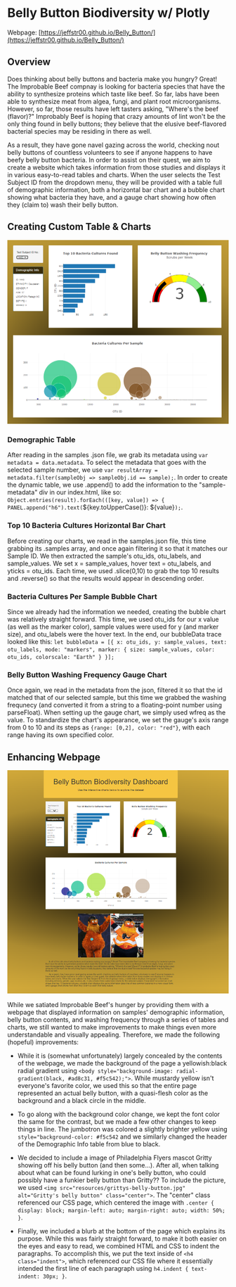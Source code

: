 # Belly Button Biodiversity w/ Plotly

Webpage: [https://jeffstr00.github.io/Belly_Button/](https://jeffstr00.github.io/Belly_Button/)

## Overview

Does thinking about belly buttons and bacteria make you hungry?  Great!  The Improbable Beef compnay is looking for bacteria species that have the ability to synthesize proteins which taste like beef.  So far, labs have been able to synthesize meat from algea, fungi, and plant root microorganisms.  However, so far, those results have left tasters asking, "Where's the beef (flavor)?"  Improbably Beef is hoping that crazy amounts of lint won't be the only thing found in belly buttons; they believe that the elusive beef-flavored bacterial species may be residing in there as well.

As a result, they have gone navel gazing across the world, checking nout belly buttons of countless volunteers to see if anyone happens to have beefy belly button bacteria.  In order to assist on their quest, we aim to create a website which takes information from those studies and displays it in various easy-to-read tables and charts.  When the user selects the Test Subject ID from the dropdown menu, they will be provided with a table full of demographic information, both a horizontal bar chart and a bubble chart showing what bacteria they have, and a gauge chart showing how often they (claim to) wash their belly button.

## Creating Custom Table & Charts

![Sample 1443 Charts](https://github.com/Jeffstr00/Belly_Button/blob/main/resources/charts_1443.png)

### Demographic Table

After reading in the samples .json file, we grab its metadata using `var metadata = data.metadata`.  To select the metadata that goes with the selected sample number, we use `var resultArray = metadata.filter(sampleObj => sampleObj.id == sample);`.  In order to create the dynamic table, we use .append() to add the information to the "sample-metadata" div in our index.html, like so: `Object.entries(result).forEach(([key, value]) => {
      PANEL.append("h6").text(`${key.toUpperCase()}: ${value}`);`.

### Top 10 Bacteria Cultures Horizontal Bar Chart

Before creating our charts, we read in the samples.json file, this time grabbing its .samples array, and once again filtering it so that it matches our Sample ID.  We then extracted the sample's otu_ids, otu_labels, and sample_values.  We set x = sample_values, hover text = otu_labels, and yticks = otu_ids.  Each time, we used .slice(0,10) to grab the top 10 results and .reverse() so that the results would appear in descending order.

### Bacteria Cultures Per Sample Bubble Chart

Since we already had the information we needed, creating the bubble chart was relatively straight forward.  This time, we used otu_ids for our x value (as well as the marker color), sample values were used for y (and marker size), and otu_labels were the hover text.  In the end, our bubbleData trace looked like this: `let bubbleData = [{
      x: otu_ids,
      y: sample_values,
      text: otu_labels,
      mode: "markers",
      marker: {
        size: sample_values,
        color: otu_ids,
        colorscale: "Earth"
      }
    }];`

### Belly Button Washing Frequency Gauge Chart

Once again, we read in the metadata from the json, filtered it so that the id matched that of our selected sample, but this time we grabbed the washing frequnecy (and converted it from a string to a floating-point number using parseFloat).  When setting up the gauge chart, we simply used wfreq as the value.  To standardize the chart's appearance, we set the gauge's axis range from 0 to 10 and its steps as `{range: [0,2], color: "red"}`, with each range having its own specified color.

## Enhancing Webpage

![Belly Button Biodiversity Webpage](https://github.com/Jeffstr00/Belly_Button/blob/main/resources/webpage.png)

While we satiated Improbable Beef's hunger by providing them with a webpage that displayed information on samples' demographic information, belly button contents, and washing frequency through a series of tables and charts, we still wanted to make improvements to make things even more understandable and visually appealing.  Therefore, we made the following (hopeful) improvements:

* While it is (somewhat unfortunately) largely concealed by the contents of the webpage, we made the background of the page a yellowish:black radial gradient using `<body style="background-image: radial-gradient(black, #ad8c31, #f5c542);">`.  While mustardy yellow isn't everyone's favorite color, we used this so that the entire page represented an actual belly button, with a quasi-flesh color as the background and a black circle in the middle.

* To go along with the background color change, we kept the font color the same for the contrast, but we made a few other changes to keep things in line.  The jumbotron was colored a slightly brighter yellow using `style="background-color: #f5c542` and we similarly changed the header of the Demographic Info table from blue to black.

* We decided to include a image of Philadelphia Flyers mascot Gritty showing off his belly button (and then some...).  After all, when talking about what can be found lurking in one's belly button, who could possibly have a funkier belly button than Gritty??  To include the picture, we used `<img src="resources/grittys-belly-button.jpg" alt="Gritty's belly button" class="center">`.  The "center" class referenced our CSS page, which centered the image with `.center {
    display: block;
    margin-left: auto;
    margin-right: auto;
    width: 50%;
  }`.

* Finally, we included a blurb at the bottom of the page which explains its purpose.  While this was fairly straight forward, to make it both easier on the eyes and easy to read, we combined HTML and CSS to indent the paragraphs.  To accomplish this, we put the text inside of `<h4 class="indent">`, which referenced our CSS file where it essentially intended the first line of each paragraph using `h4.indent {
    text-indent: 30px;
}`.
